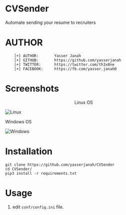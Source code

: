 # CVSender
Automate sending your resume to recruiters

# AUTHOR 
```
    [+] AUTHOR:       Yasser Janah
    [+] GITHUB:       https://github.com/yasserjanah
    [+] TWITTER:      https://twitter.com/th3x0ne
    [+] FACEBOOK:     https://fb.com/yasser.janah0
```

# Screenshots
<p align="center">Linux OS</p>

![Linux](https://i.ibb.co/YjmnzFz/Screenshot-select-area-20210706130025.png)

<p>Windows OS</p>

![Windows](https://i.ibb.co/4tD14MR/Screenshot-select-area-20210706120917.png)

# Installation
```
git clone https://github.com/yasserjanah/CVSender
cd CVSender/
pip3 install -r requirements.txt
```

# Usage

1. edit <code>conf/config.ini</code> file.
